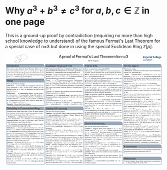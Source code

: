 # Why $a^3 + b^3 \neq c^3$ for $a, b, c \in \mathbb{Z}$ in one page

This is a ground-up proof by contradiction (requiring no more than high school knowledge to understand) of the famous Fermat's Last Theorem for a special case of n=3 but done in using the special Euclidean Ring $\mathbb{Z}[p]$.

![skedaddle](flt3sc.png)